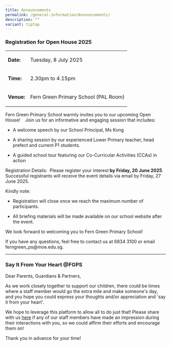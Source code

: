 ```yaml
---
title: Announcements
permalink: /general-information/Announcements/
description: ""
variant: tiptap
---
```

<h3><strong>Registration for Open House 2025</strong></h3>
<table style="minWidth: 50px">
<colgroup>
<col>
<col>
</colgroup>
<tbody>
<tr>
<td rowspan="1" colspan="1">
<p><strong>Date:</strong>
</p>
</td>
<td rowspan="1" colspan="1">
<p>Tuesday, 8 July 2025</p>
</td>
</tr>
<tr>
<td rowspan="1" colspan="1">
<p><strong>Time:</strong>
</p>
</td>
<td rowspan="1" colspan="1">
<p>2.30pm to 4.15pm</p>
</td>
</tr>
<tr>
<td rowspan="1" colspan="1">
<p><strong>Venue:</strong>
</p>
</td>
<td rowspan="1" colspan="1">
<p>Fern Green Primary School (PAL Room)</p>
</td>
</tr>
</tbody>
</table>
<p>Fern Green Primary School warmly invites you to our upcoming Open House!&nbsp;
&nbsp; Join us for an informative and engaging session that includes:&nbsp;
&nbsp;</p>
<ul data-tight="true" class="tight">
<li>
<p>A welcome speech by our School Principal, Ms Kong&nbsp; &nbsp;</p>
</li>
<li>
<p>A sharing session by our experienced Lower Primary teacher, head prefect
and current P1 students.&nbsp; &nbsp;</p>
</li>
<li>
<p>A guided school tour featuring our Co-Curricular Activities (CCAs) in
action&nbsp; &nbsp;</p>
</li>
</ul>
<p>Registration Details:&nbsp; Please register your interest<strong> by Friday, 20 June 2025</strong>.
Successful registrants will receive the event details via email by Friday,
27 June 2025.</p>
<p>Kindly note:</p>
<ul data-tight="true" class="tight">
<li>
<p>Registration will close once we reach the maximum number of participants.</p>
</li>
<li>
<p>All briefing materials will be made available on our school website after
the event.</p>
</li>
</ul>
<p>We look forward to welcoming you to Fern Green Primary School!&nbsp;</p>
<p>If you have any questions, feel free to contact us at 6834 3100 or email
ferngreen_ps@moe.edu.sg.&nbsp;</p>
<hr>
<h3><strong>Say It From Your Heart @FGPS</strong></h3>
<p>Dear Parents, Guardians &amp; Partners,&nbsp;</p>
<p>As we work closely together to support our children, there could be times
where a staff member would go the extra mile and make someone's day, and
you hope you could express your thoughts and/or appreciation and 'say it
from your heart'.&nbsp;</p>
<p>We hope to leverage this platform to allow all to do just that! Please
share with us <a href="https://go.gov.sg/sayitfromyourheart" rel="noopener noreferrer nofollow" target="_blank">here</a> if
any of our staff members have made an impression during their interactions
with you, so we could affirm their efforts and encourage them on!&nbsp;</p>
<p>Thank you in advance for your time!</p>